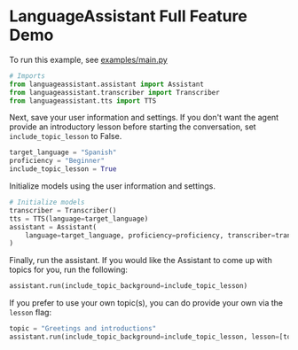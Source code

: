 # LanguageAssistant Full Feature Demo

To run this example, see [examples/main.py](https://github.com/dagleaves/languageassistant/blob/main/examples/main.py)

```python
# Imports
from languageassistant.assistant import Assistant
from languageassistant.transcriber import Transcriber
from languageassistant.tts import TTS
```

Next, save your user information and settings. If you don't want the agent provide an
introductory lesson before starting the conversation, set `include_topic_lesson` to False.

```python
target_language = "Spanish"
proficiency = "Beginner"
include_topic_lesson = True
```

Initialize models using the user information and settings.

```python
# Initialize models
transcriber = Transcriber()
tts = TTS(language=target_language)
assistant = Assistant(
    language=target_language, proficiency=proficiency, transcriber=transcriber, tts=tts
)
```

Finally, run the assistant. If you would like the Assistant to come up with topics for you, run the following:

```python
assistant.run(include_topic_background=include_topic_lesson)
```

If you prefer to use your own topic(s), you can do provide your own via the `lesson` flag:

```python
topic = "Greetings and introductions"
assistant.run(include_topic_background=include_topic_lesson, lesson=[topic])
```
